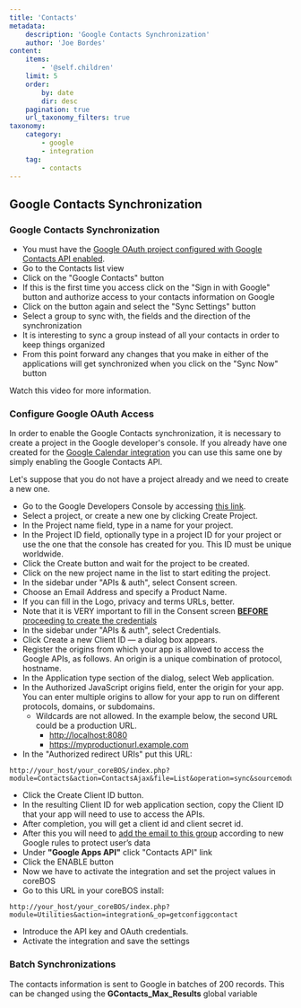 ```yaml
---
title: 'Contacts'
metadata:
    description: 'Google Contacts Synchronization'
    author: 'Joe Bordes'
content:
    items:
        - '@self.children'
    limit: 5
    order:
        by: date
        dir: desc
    pagination: true
    url_taxonomy_filters: true
taxonomy:
    category:
        - google
        - integration
    tag:
        - contacts
---
```


Google Contacts Synchronization
-------------------------------

### Google Contacts Synchronization

-   You must have the [Google OAuth project configured with Google
    Contacts API
    enabled](http://localhost/coreBOSDocumentation/knowledge-base/contacts#google-contacts-synchronization-1).
-   Go to the Contacts list view
-   Click on the "Google Contacts" button
-   If this is the first time you access click on the "Sign in with
    Google" button and authorize access to your contacts information on
    Google
-   Click on the button again and select the "Sync Settings" button
-   Select a group to sync with, the fields and the direction of the
    synchronization
-   It is interesting to sync a group instead of all your contacts in
    order to keep things organized
-   From this point forward any changes that you make in either of the
    applications will get synchronized when you click on the "Sync Now"
    button

Watch this video for more information.

### Configure Google OAuth Access

In order to enable the Google Contacts synchronization, it is necessary
to create a project in the Google developer's console. If you already
have one created for the [Google Calendar
integration](http://localhost/coreBOSDocumentation/extensions-integrations/calendar-google/calendar_google_integration) you can use this same one
by simply enabling the Google Contacts API.

Let's suppose that you do not have a project already and we need to
create a new one.

-   Go to the Google Developers Console by accessing [this
    link](https://console.developers.google.com/project).
-   Select a project, or create a new one by clicking Create Project.
-   In the Project name field, type in a name for your project.
-   In the Project ID field, optionally type in a project ID for your
    project or use the one that the console has created for you. This ID
    must be unique worldwide.
-   Click the Create button and wait for the project to be created.
-   Click on the new project name in the list to start editing the
    project.
-   In the sidebar under "APIs & auth", select Consent screen.
-   Choose an Email Address and specify a Product Name.
-   If you can fill in the Logo, privacy and terms URLs, better.
-   Note that it is VERY important to fill in the Consent screen
    [**BEFORE** proceeding to create the
    credentials](http://stackoverflow.com/questions/23775972/error-invalid-client-with-google-apps-api-oauth2#answer-27707551)
-   In the sidebar under "APIs & auth", select Credentials.
-   Click Create a new Client ID — a dialog box appears.
-   Register the origins from which your app is allowed to access the
    Google APIs, as follows. An origin is a unique combination of
    protocol, hostname.
-   In the Application type section of the dialog, select Web
    application.
-   In the Authorized JavaScript origins field, enter the origin for
    your app. You can enter multiple origins to allow for your app to
    run on different protocols, domains, or subdomains.
    -   Wildcards are not allowed. In the example below, the second URL
        could be a production URL.
        -   <http://localhost:8080>
        -   <https://myproductionurl.example.com>
-   In the "Authorized redirect URIs" put this URL:
```
http://your_host/your_coreBOS/index.php?module=Contacts&action=ContactsAjax&file=List&operation=sync&sourcemodule=Contacts&service=GoogleContacts
```
-   Click the Create Client ID button.
-   In the resulting Client ID for web application section, copy the
    Client ID that your app will need to use to access the APIs.
-   After completion, you will get a client id and client secret id.
-   After this you will need to [add the email to this
    group](https://groups.google.com/forum/#!forum/risky-access-by-unreviewed-apps)
    according to new Google rules to protect user’s data
-   Under **"Google Apps API"** click "Contacts API" link
-   Click the ENABLE button
-   Now we have to activate the integration and set the project values
    in coreBOS
-   Go to this URL in your coreBOS install:
```
http://your_host/your_coreBOS/index.php?module=Utilities&action=integration&_op=getconfiggcontact
```
-   Introduce the API key and OAuth credentials.
-   Activate the integration and save the settings

### Batch Synchronizations

The contacts information is sent to Google in batches of 200 records.
This can be changed using the **GContacts\_Max\_Results** global
variable
